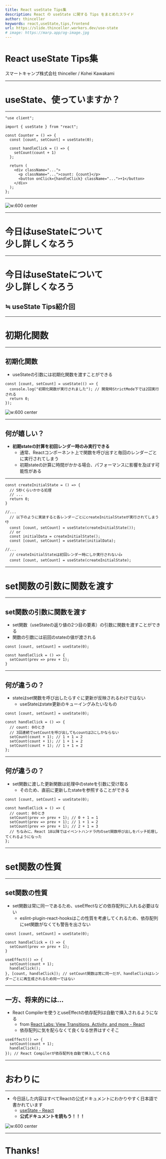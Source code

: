 ```yaml
---
title: React useState Tips集
description: React の useState に関する Tips をまとめたスライド
author: thinceller
keywords: react,useState,tips,frontend
url: https://slide.thinceller.workers.dev/use-state
# image: https://marp.app/og-image.jpg
---
```

<!--
theme: gaia
_class: lead gaia
-->

# React useState Tips集

スマートキャンプ株式会社
thinceller / Kohei Kawakami

---
<!-- _class: lead -->

# useState、使っていますか？

---

```tsx
"use client";

import { useState } from "react";

const Counter = () => {
  const [count, setCount] = useState(0);

  const handleClick = () => {
    setCount(count + 1)
  };

  return (
    <div className="...">
      <p className="...">count: {count}</p>
      <button onClick={handleClick} className="...">+1</button>
    </div>
  );
};
```

---
<!-- _class: lead -->

![w:600 center](./images/use-state-1.png)

---
<!-- _class: lead -->

# 今日はuseStateについて<br>少し詳しくなろう

---
<!-- _class: lead -->

# 今日はuseStateについて<br>少し詳しくなろう

## ≒ useState Tips紹介回

---
<!-- _class: lead gaia -->

# 初期化関数

---

## 初期化関数

- useStateの引数には初期化関数を渡すことができる

```tsx
const [count, setCount] = useState(() => {
  console.log("初期化関数が実行されました"); // 開発時StrictMode下では2回実行される
  return 0;
});
```

![w:600 center](./images/use-state-2.png)

---

## 何が嬉しい？

- **初期stateの計算を初回レンダー時のみ実行できる**
  - 通常、Reactコンポーネント上で関数を呼び出すと毎回のレンダーごとに実行されてしまう
  - 初期stateの計算に時間がかかる場合、パフォーマンスに影響を及ぼす可能性がある

---

```tsx
const createInitialState = () => {
  // 5秒くらいかかる処理
  // ...
  return 0;
}

//...
  // 以下のように実装すると各レンダーごとにcreateInitialStateが実行されてしまう👎
  const [count, setCount] = useState(createInitialState());
  // or
  const initialData = createInitialState();
  const [count, setCount] = useState(initialData);

//...
  // createInitialStateは初回レンダー時にしか実行されない👍
  const [count, setCount] = useState(createInitialState);
```

---
<!-- _class: lead gaia -->

# set関数の引数に関数を渡す

---

## set関数の引数に関数を渡す

- set関数（useStateの返り値の2つ目の要素）の引数に関数を渡すことができる
- 関数の引数には前回のstateの値が渡される

```tsx
const [count, setCount] = useState(0);

const handleClick = () => {
  setCount(prev => prev + 1);
}
```

---

## 何が違うの？

- stateはset関数を呼び出したらすぐに更新が反映されるわけではない
  - useStateはstate更新のキューイングみたいなもの

```tsx
const [count, setCount] = useState(0);

const handleClick = () => {
  // count: 0のとき
  // 3回連続でsetCountを呼び出してもcountは2にしかならない
  setCount(count + 1); // 1 + 1 = 2
  setCount(count + 1); // 1 + 1 = 2
  setCount(count + 1); // 1 + 1 = 2
};
```

---

## 何が違うの？

- set関数に渡した更新関数は処理中のstateを引数に受け取る
  - そのため、直前に更新したstateを参照することができる

```tsx
const [count, setCount] = useState(0);

const handleClick = () => {
  // count: 0のとき
  setCount(prev => prev + 1); // 0 + 1 = 1
  setCount(prev => prev + 1); // 1 + 1 = 2
  setCount(prev => prev + 1); // 2 + 1 = 3
  // ちなみに、React 18以降ではイベントハンドラ内のset関数呼び出しをバッチ処理してくれるようになった
};
```

---
<!-- _class: lead gaia -->

# set関数の性質

---

## set関数の性質

- set関数は常に同一であるため、useEffectなどの依存配列に入れる必要はない
  - eslint-plugin-react-hooksはこの性質を考慮してくれるため、依存配列にset関数がなくても警告を出さない

```tsx
const [count, setCount] = useState(0);

const handleClick = () => {
  setCount(prev => prev + 1);
}

useEffect(() => {
  setCount(count + 1);
  handleClick();
}, [count, handleClick]); // setCount関数は常に同一だが、handleClickはレンダーごとに再生成されるため同一ではない
```

---

## 一方、将来的には…

- React Compilerを使うとuseEffectの依存配列は自動で挿入されるようになる
  - from [React Labs: View Transitions, Activity, and more - React](https://react.dev/blog/2025/04/23/react-labs-view-transitions-activity-and-more)
  - 依存配列に気を配らなくて良くなる世界はすぐそこ

```tsx
useEffect(() => {
  setCount(count + 1);
  handleClick();
}); // React Compilerが依存配列を自動で挿入してくれる
```

---
<!-- _class: lead gaia -->

# おわりに

---

- 今日話した内容はすべてReactの公式ドキュメントにわかりやすく日本語で書かれています
  - [useState - React](https://ja.react.dev/reference/react/useState)
  - **公式ドキュメントを読もう！！！**

![w:600 center](./images/use-state-3.png)

---
<!-- _class: lead -->

# Thanks!
